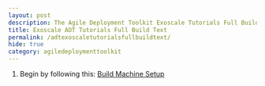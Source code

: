 ```yaml
---
layout: post
description: The Agile Deployment Toolkit Exoscale Tutorials Full Build Text 
title: Exoscale ADT Tutorials Full Build Text
permalink: /adtexoscaletutorialsfullbuildtext/
hide: true
category: agiledeploymenttoolkit
---
```


1. Begin by following this: [Build Machine Setup](https://www.codebreakers.uk/adtexoscaletutorialsbuildmachine/)
